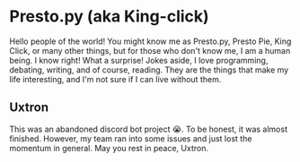 # Presto.py (aka King-click)
Hello people of the world! You might know me as Presto.py, Presto Pie, King Click, or many other things, but for those who don't know me, I am a human being. I know right! What a surprise!
Jokes aside, I love programming, debating, writing, and of course, reading. They are the things that make my life interesting, and I'm not sure if I can live without them. 

## Uxtron
This was an abandoned discord bot project 😭. To be honest, it was almost finished. However, my team ran into some issues and just lost the momentum in general. May you rest in peace, Uxtron.
